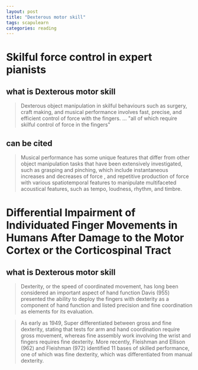 ```yaml
---
layout: post
title: "Dexterous motor skill"
tags: scapulearn
categories: reading
---
```


# Skilful force control in expert pianists

## what is Dexterous motor skill
> Dexterous object manipulation in skilful behaviours such as surgery, craft making, and musical performance involves fast, precise, and efficient control of force with the fingers. ... "all of which require skilful control of force in the fingers"

## can be cited

> Musical performance has some unique features that differ from other object manipulation tasks that have been extensively investigated, such as grasping and pinching, which include instantaneous increases and decreases of force , and repetitive production of force with various spatiotemporal features to manipulate multifaceted acoustical features, such as tempo, loudness, rhythm, and timbre.

# Differential Impairment of Individuated Finger Movements in Humans After Damage to the Motor Cortex or the Corticospinal Tract

## what is Dexterous motor skill
> Dexterity, or the speed of coordinated movement, has long been considered an important aspect of hand function Davis (955) presented the ability to deploy the fingers with dexterity as a component of hand function and listed precision and fine coordination as elements for its evaluation.

> As early as 1949, Super differentiated between gross and fine dexterity, stating that tests for arm and hand coordination require gross movement, whereas fine assembly work involving the wrist and fingers requires fine dexterity. More recently, Fleishman and Ellison (962) and Fleishman (972) identified 11 bases of skilled performance, one of which was fine dexterity, which was differentiated from manual dexterity.